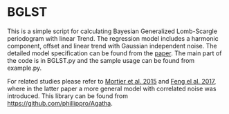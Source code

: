 # BGLST
This is a simple script for calculating Bayesian Generalized Lomb-Scargle periodogram with linear Trend. The regression model includes a harmonic component, offset and linear trend with Gaussian independent noise.
The detailed model specification can be found from the <a href="http://adsabs.harvard.edu/abs/2017arXiv171208235O">paper</a>.
The main part of the code is in BGLST.py and the sample usage can be found from example.py.

For related studies please refer to <a href="http://adsabs.harvard.edu/abs/2015A%26A...573A.101M">Mortier et al. 2015</a> and <a href = "http://adsabs.harvard.edu/abs/2017MNRAS.470.4794F">Feng el al. 2017</a>, where in the latter paper a more general model with correlated noise was introduced. This library can be found from https://github.com/phillippro/Agatha.
